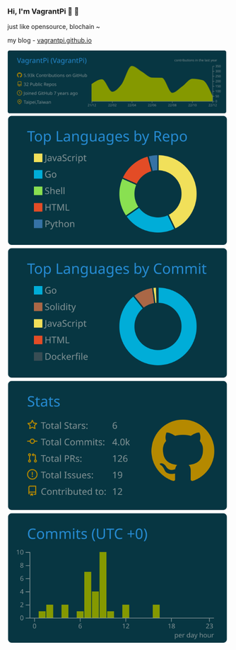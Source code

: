 ### Hi, I'm VagrantPi 👋 👋

just like opensource, blochain ~

my blog - [vagrantpi.github.io](https://vagrantpi.github.io/)

[![](https://raw.githubusercontent.com/VagrantPi/VagrantPi/master/profile-summary-card-output/solarized_dark/0-profile-details.svg)](https://github.com/vn7n24fzkq/github-profile-summary-cards)
[![](https://raw.githubusercontent.com/VagrantPi/VagrantPi/master/profile-summary-card-output/solarized_dark/1-repos-per-language.svg)](https://github.com/vn7n24fzkq/github-profile-summary-cards) [![](https://raw.githubusercontent.com/VagrantPi/VagrantPi/master/profile-summary-card-output/solarized_dark/2-most-commit-language.svg)](https://github.com/vn7n24fzkq/github-profile-summary-cards)
[![](https://raw.githubusercontent.com/VagrantPi/VagrantPi/master/profile-summary-card-output/solarized_dark/3-stats.svg)](https://github.com/vn7n24fzkq/github-profile-summary-cards) [![](https://raw.githubusercontent.com/VagrantPi/VagrantPi/master/profile-summary-card-output/solarized_dark/4-productive-time.svg)](https://github.com/vn7n24fzkq/github-profile-summary-cards)

<!--
## GitHub stats

![VagrantPi's GitHub stats](https://github-readme-stats.vercel.app/api?username=VagrantPi&theme=prussian)
-->

